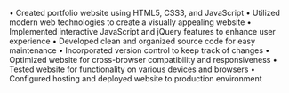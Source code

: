 • Created portfolio website using HTML5, CSS3, and JavaScript
• Utilized modern web technologies to create a visually appealing website
• Implemented interactive JavaScript and jQuery features to enhance user experience
• Developed clean and organized source code for easy maintenance
• Incorporated version control to keep track of changes
• Optimized website for cross-browser compatibility and responsiveness
• Tested website for functionality on various devices and browsers
• Configured hosting and deployed website to production environment

